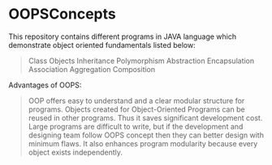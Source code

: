 # OOPSConcepts
This repository contains different programs in JAVA language which demonstrate object oriented fundamentals listed below:
> Class
> Objects
> Inheritance
> Polymorphism
> Abstraction
> Encapsulation
> Association
> Aggregation
> Composition

Advantages of OOPS:
> OOP offers easy to understand and a clear modular structure for programs.
> Objects created for Object-Oriented Programs can be reused in other programs. Thus it saves significant development cost.
> Large programs are difficult to write, but if the development and designing team follow OOPS 
concept then they can better design with minimum flaws.
> It also enhances program modularity because every object exists independently.
